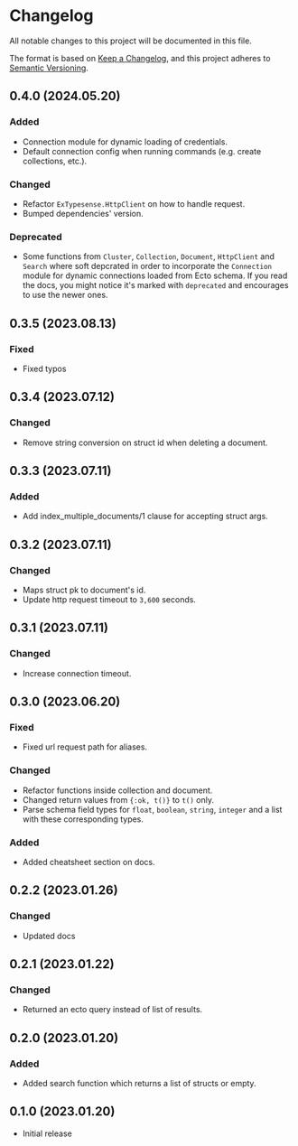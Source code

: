 # Changelog

All notable changes to this project will be documented in this file.

The format is based on [Keep a Changelog](https://keepachangelog.com/en/1.0.0/),
and this project adheres to [Semantic Versioning](https://semver.org/spec/v2.0.0.html).

## 0.4.0 (2024.05.20)

### Added

* Connection module for dynamic loading of credentials.
* Default connection config when running commands (e.g. create collections, etc.).

### Changed

* Refactor `ExTypesense.HttpClient` on how to handle request.
* Bumped dependencies' version.

### Deprecated

* Some functions from `Cluster`, `Collection`, `Document`, `HttpClient` and `Search` where soft depcrated in order to incorporate the `Connection` module for dynamic connections loaded from Ecto schema. If you read the docs, you might notice it's marked with `deprecated` and encourages to use the newer ones.

## 0.3.5 (2023.08.13)

### Fixed

* Fixed typos

## 0.3.4 (2023.07.12)

### Changed

* Remove string conversion on struct id when deleting a document.

## 0.3.3 (2023.07.11)

### Added

* Add index_multiple_documents/1 clause for accepting struct args.

## 0.3.2 (2023.07.11)

### Changed

* Maps struct pk to document's id.
* Update http request timeout to `3,600` seconds.

## 0.3.1 (2023.07.11)

### Changed

* Increase connection timeout.

## 0.3.0 (2023.06.20)

### Fixed

* Fixed url request path for aliases.

### Changed
* Refactor functions inside collection and document.
* Changed return values from `{:ok, t()}` to `t()` only.
* Parse schema field types for `float`, `boolean`, `string`, `integer` and a list with these corresponding types.

### Added
* Added cheatsheet section on docs.

## 0.2.2 (2023.01.26)

### Changed

* Updated docs

## 0.2.1 (2023.01.22)

### Changed

* Returned an ecto query instead of list of results.

## 0.2.0 (2023.01.20)

### Added

* Added search function which returns a list of structs or empty.

## 0.1.0 (2023.01.20)

* Initial release
